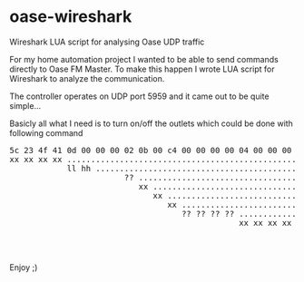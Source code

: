 # oase-wireshark
Wireshark LUA script for analysing Oase UDP traffic

For my home automation project I wanted to be able to send commands directly to Oase FM Master. To make this happen I wrote LUA script for Wireshark to analyze the communication.

The controller operates on UDP port 5959 and it came out to be quite simple...

Basicly all what I need is to turn on/off the outlets which could be done with following command

<pre>
5c 23 4f 41 0d 00 00 00 02 0b 00 c4 00 00 00 00 04 00 00 00 00 00 00 00 00 64 02 01 ff
xx xx xx xx .............................................................................. magic string
            ll hh ........................................................................ data length
                        ?? ............................................................... 
                           xx ............................................................ sequence number
                              xx ......................................................... direction (0x00 - to controller; 0xff - from controller)
                                 xx ...................................................... command code
                                    ?? ?? ?? ?? ..........................................
                                                xx xx xx xx xx xx xx xx xx xx xx xx xx ... command data (of hh*256+ll length)
                                                
                                                                                 xx ...... for 0xc4 command here is the outlet index (0 .. 4, where 4 is dimmer)
                                                                                    xx ... for 0xc4 command here is the instensity (for dimer) or on (0xff) / off (0x00) value to be set
</pre>

Enjoy ;)




